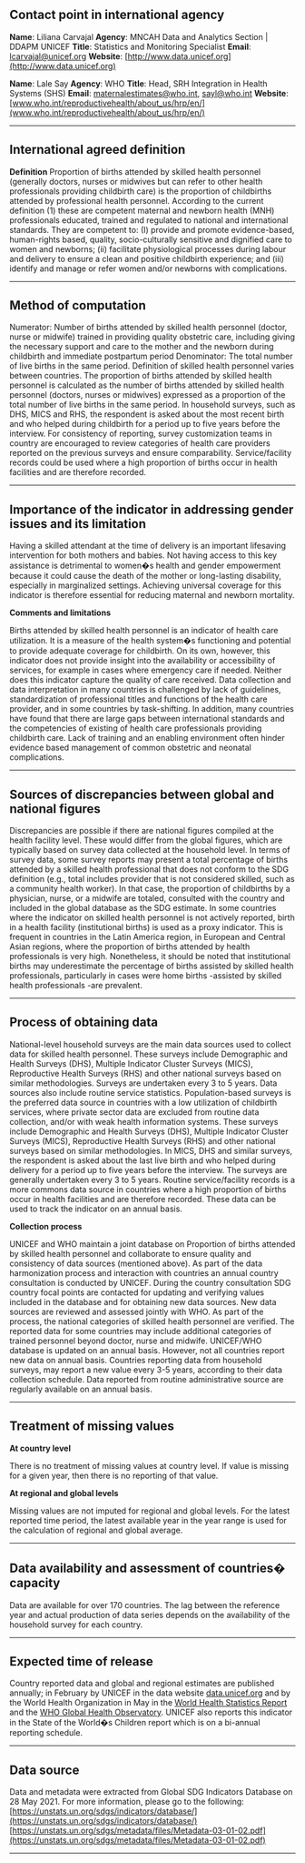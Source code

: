 ## Contact point in international agency

**Name**: Liliana Carvajal
**Agency**: MNCAH Data and Analytics Section | DDAPM UNICEF
**Title**: Statistics and Monitoring Specialist
**Email**: [lcarvajal@unicef.org](mailto:lcarvajal@unicef.org)
**Website**: [http://www.data.unicef.org](http://www.data.unicef.org)

**Name**: Lale Say
**Agency**: WHO
**Title**: Head, SRH Integration in Health Systems (SHS)
**Email**: [maternalestimates@who.int](mailto:maternalestimates@who.int), [sayl@who.int](mailto:sayl@who.int)
**Website**: [www.who.int/reproductivehealth/about_us/hrp/en/](www.who.int/reproductivehealth/about_us/hrp/en/)

---

## International agreed definition

**Definition** Proportion of births attended by skilled health personnel \(generally doctors, nurses or midwives but can refer to other health professionals providing childbirth care\) is the proportion of childbirths attended by professional health personnel. According to the current definition \(1\) these are competent maternal and newborn health \(MNH\) professionals educated, trained and regulated to national and international standards. They are competent to: \(I\) provide and promote evidence-based, human-rights based, quality, socio-culturally sensitive and dignified care to women and newborns; \(ii\) facilitate physiological processes during labour and delivery to ensure a clean and positive childbirth experience; and \(iii\) identify and manage or refer women and/or newborns with complications.

---

## Method of computation

Numerator: Number of births attended by skilled health personnel \(doctor, nurse or midwife\) trained in providing quality obstetric care, including giving the necessary support and care to the mother and the newborn during childbirth and immediate postpartum period Denominator: The total number of live births in the same period. Definition of skilled health personnel varies between countries. The proportion of births attended by skilled health personnel is calculated as the number of births attended by skilled health personnel \(doctors, nurses or midwives\) expressed as a proportion of the total number of live births in the same period. In household surveys, such as DHS, MICS and RHS, the respondent is asked about the most recent birth and who helped during childbirth for a period up to five years before the interview. For consistency of reporting, survey customization teams in country are encouraged to review categories of health care providers reported on the previous surveys and ensure comparability. Service/facility records could be used where a high proportion of births occur in health facilities and are therefore recorded.

---

## Importance of the indicator in addressing gender issues and its limitation

Having a skilled attendant at the time of delivery is an important lifesaving intervention for both mothers and babies. Not having access to this key assistance is detrimental to women�s health and gender empowerment because it could cause the death of the mother or long-lasting disability, especially in marginalized settings. Achieving universal coverage for this indicator is therefore essential for reducing maternal and newborn mortality.

**Comments and limitations**

Births attended by skilled health personnel is an indicator of health care utilization. It is a measure of the health system�s functioning and potential to provide adequate coverage for childbirth. On its own, however, this indicator does not provide insight into the availability or accessibility of services, for example in cases where emergency care if needed. Neither does this indicator capture the quality of care received. Data collection and data interpretation in many countries is challenged by lack of guidelines, standardization of professional titles and functions of the health care provider, and in some countries by task-shifting. In addition, many countries have found that there are large gaps between international standards and the competencies of existing of health care professionals providing childbirth care. Lack of training and an enabling environment often hinder evidence based management of common obstetric and neonatal complications.

---

## Sources of discrepancies between global and national figures

Discrepancies are possible if there are national figures compiled at the health facility level. These would differ from the global figures, which are typically based on survey data collected at the household level. In terms of survey data, some survey reports may present a total percentage of births attended by a skilled health professional that does not conform to the SDG definition \(e.g., total includes provider that is not considered skilled, such as a community health worker\). In that case, the proportion of childbirths by a physician, nurse, or a midwife are totaled, consulted with the country and included in the global database as the SDG estimate. In some countries where the indicator on skilled health personnel is not actively reported, birth in a health facility \(institutional births\) is used as a proxy indicator. This is frequent in countries in the Latin America region, in European and Central Asian regions, where the proportion of births attended by health professionals is very high. Nonetheless, it should be noted that institutional births may underestimate the percentage of births assisted by skilled health professionals, particularly in cases were home births -assisted by skilled health professionals -are prevalent.

---

## Process of obtaining data

National-level household surveys are the main data sources used to collect data for skilled health personnel. These surveys include Demographic and Health Surveys \(DHS\), Multiple Indicator Cluster Surveys \(MICS\), Reproductive Health Surveys \(RHS\) and other national surveys based on similar methodologies. Surveys are undertaken every 3 to 5 years. Data sources also include routine service statistics. Population-based surveys is the preferred data source in countries with a low utilization of childbirth services, where private sector data are excluded from routine data collection, and/or with weak health information systems. These surveys include Demographic and Health Surveys \(DHS\), Multiple Indicator Cluster Surveys \(MICS\), Reproductive Health Surveys \(RHS\) and other national surveys based on similar methodologies. In MICS, DHS and similar surveys, the respondent is asked about the last live birth and who helped during delivery for a period up to five years before the interview. The surveys are generally undertaken every 3 to 5 years. Routine service/facility records is a more commons data source in countries where a high proportion of births occur in health facilities and are therefore recorded. These data can be used to track the indicator on an annual basis.

**Collection process**

UNICEF and WHO maintain a joint database on Proportion of births attended by skilled health personnel and collaborate to ensure quality and consistency of data sources \(mentioned above\). As part of the data harmonization process and interaction with countries an annual country consultation is conducted by UNICEF. During the country consultation SDG country focal points are contacted for updating and verifying values included in the database and for obtaining new data sources. New data sources are reviewed and assessed jointly with WHO. As part of the process, the national categories of skilled health personnel are verified. The reported data for some countries may include additional categories of trained personnel beyond doctor, nurse and midwife. UNICEF/WHO database is updated on an annual basis. However, not all countries report new data on annual basis. Countries reporting data from household surveys, may report a new value every 3-5 years, according to their data collection schedule. Data reported from routine administrative source are regularly available on an annual basis.

---

## Treatment of missing values

**At country level**

There is no treatment of missing values at country level. If value is missing for a given year, then there is no reporting of that value.

**At regional and global levels**

Missing values are not imputed for regional and global levels. For the latest reported time period, the latest available year in the year range is used for the calculation of regional and global average.

---

## Data availability and assessment of countries� capacity

Data are available for over 170 countries. The lag between the reference year and actual production of data series depends on the availability of the household survey for each country.

---

## Expected time of release

Country reported data and global and regional estimates are published annually; in February by UNICEF in the data website [data.unicef.org](data.unicef.org) and by the World Health Organization in May in the [World Health Statistics Report](http://www.who.int/whosis/whostat/en/) and the [WHO Global Health Observatory](https://apps.who.int/gho/data/node.main). UNICEF also reports this indicator in the State of the World�s Children report which is on a bi-annual reporting schedule.

---

## Data source

Data and metadata were extracted from Global SDG Indicators Database on 28 May 2021. For more information, please go to the following: [https://unstats.un.org/sdgs/indicators/database/](https://unstats.un.org/sdgs/indicators/database/) [https://unstats.un.org/sdgs/metadata/files/Metadata-03-01-02.pdf](https://unstats.un.org/sdgs/metadata/files/Metadata-03-01-02.pdf)

---

